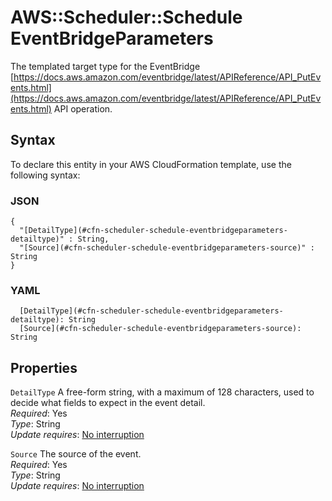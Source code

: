 # AWS::Scheduler::Schedule EventBridgeParameters<a name="aws-properties-scheduler-schedule-eventbridgeparameters"></a>

The templated target type for the EventBridge [https://docs.aws.amazon.com/eventbridge/latest/APIReference/API_PutEvents.html](https://docs.aws.amazon.com/eventbridge/latest/APIReference/API_PutEvents.html) API operation\.

## Syntax<a name="aws-properties-scheduler-schedule-eventbridgeparameters-syntax"></a>

To declare this entity in your AWS CloudFormation template, use the following syntax:

### JSON<a name="aws-properties-scheduler-schedule-eventbridgeparameters-syntax.json"></a>

```
{
  "[DetailType](#cfn-scheduler-schedule-eventbridgeparameters-detailtype)" : String,
  "[Source](#cfn-scheduler-schedule-eventbridgeparameters-source)" : String
}
```

### YAML<a name="aws-properties-scheduler-schedule-eventbridgeparameters-syntax.yaml"></a>

```
  [DetailType](#cfn-scheduler-schedule-eventbridgeparameters-detailtype): String
  [Source](#cfn-scheduler-schedule-eventbridgeparameters-source): String
```

## Properties<a name="aws-properties-scheduler-schedule-eventbridgeparameters-properties"></a>

`DetailType` <a name="cfn-scheduler-schedule-eventbridgeparameters-detailtype"></a>
A free\-form string, with a maximum of 128 characters, used to decide what fields to expect in the event detail\.  
_Required_: Yes  
_Type_: String  
_Update requires_: [No interruption](https://docs.aws.amazon.com/AWSCloudFormation/latest/UserGuide/using-cfn-updating-stacks-update-behaviors.html#update-no-interrupt)

`Source` <a name="cfn-scheduler-schedule-eventbridgeparameters-source"></a>
The source of the event\.  
_Required_: Yes  
_Type_: String  
_Update requires_: [No interruption](https://docs.aws.amazon.com/AWSCloudFormation/latest/UserGuide/using-cfn-updating-stacks-update-behaviors.html#update-no-interrupt)
